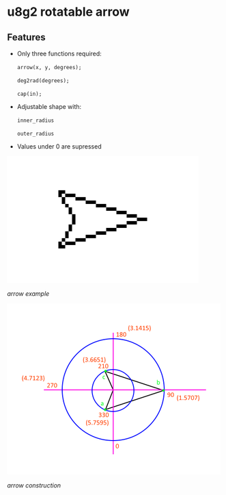 # u8g2 rotatable arrow

## Features

 - Only three functions required:
 
   `arrow(x, y, degrees);`
   
   `deg2rad(degrees);`
   
   `cap(in);`
   
 - Adjustable shape with:
 
   `inner_radius`
   
   `outer_radius`
   
 - Values under 0 are supressed

![](arrow.png)

_arrow example_

![](arrow_trig.png)

_arrow construction_
